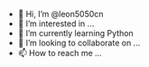 - 👋 Hi, I’m @leon5050cn
- 👀 I’m interested in ...
- 🌱 I’m currently learning Python
- 💞️ I’m looking to collaborate on ...
- 📫 How to reach me ...

<!---
leon5050cn/leon5050cn is a ✨ special ✨ repository because its `README.md` (this file) appears on your GitHub profile.
You can click the Preview link to take a look at your changes.
--->
